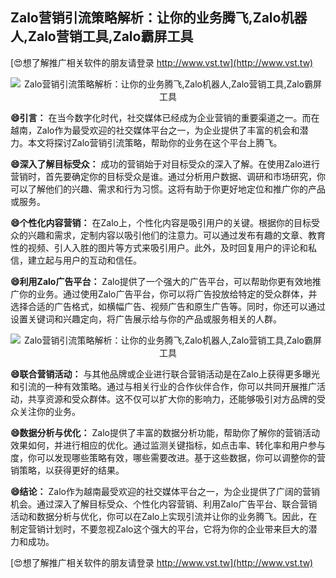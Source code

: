 ## **Zalo营销引流策略解析：让你的业务腾飞,Zalo机器人,Zalo营销工具,Zalo霸屏工具**

[😍想了解推广相关软件的朋友请登录 http://www.vst.tw](http://www.vst.tw)

 <center><img src="https://vst.tw/MP4/tuiguang/png/3.png" alt="Zalo营销引流策略解析：让你的业务腾飞,Zalo机器人,Zalo营销工具,Zalo霸屏工具"></center>

**😄引言：**
在当今数字化时代，社交媒体已经成为企业营销的重要渠道之一。而在越南，Zalo作为最受欢迎的社交媒体平台之一，为企业提供了丰富的机会和潜力。本文将探讨Zalo营销引流策略，帮助你的业务在这个平台上腾飞。

**😄深入了解目标受众：**
成功的营销始于对目标受众的深入了解。在使用Zalo进行营销时，首先要确定你的目标受众是谁。通过分析用户数据、调研和市场研究，你可以了解他们的兴趣、需求和行为习惯。这将有助于你更好地定位和推广你的产品或服务。

**😄个性化内容营销：**
在Zalo上，个性化内容是吸引用户的关键。根据你的目标受众的兴趣和需求，定制内容以吸引他们的注意力。可以通过发布有趣的文章、教育性的视频、引人入胜的图片等方式来吸引用户。此外，及时回复用户的评论和私信，建立起与用户的互动和信任。

**😄利用Zalo广告平台：**
Zalo提供了一个强大的广告平台，可以帮助你更有效地推广你的业务。通过使用Zalo广告平台，你可以将广告投放给特定的受众群体，并选择合适的广告格式，如横幅广告、视频广告和原生广告等。同时，你还可以通过设置关键词和兴趣定向，将广告展示给与你的产品或服务相关的人群。

 <center><img src="https://vst.tw/MP4/tuiguang/png/3.png" alt="Zalo营销引流策略解析：让你的业务腾飞,Zalo机器人,Zalo营销工具,Zalo霸屏工具"></center>

**😄联合营销活动：**
与其他品牌或企业进行联合营销活动是在Zalo上获得更多曝光和引流的一种有效策略。通过与相关行业的合作伙伴合作，你可以共同开展推广活动，共享资源和受众群体。这不仅可以扩大你的影响力，还能够吸引对方品牌的受众关注你的业务。

**😄数据分析与优化：**
Zalo提供了丰富的数据分析功能，帮助你了解你的营销活动效果如何，并进行相应的优化。通过监测关键指标，如点击率、转化率和用户参与度，你可以发现哪些策略有效，哪些需要改进。基于这些数据，你可以调整你的营销策略，以获得更好的结果。

**😄结论：**
Zalo作为越南最受欢迎的社交媒体平台之一，为企业提供了广阔的营销机会。通过深入了解目标受众、个性化内容营销、利用Zalo广告平台、联合营销活动和数据分析与优化，你可以在Zalo上实现引流并让你的业务腾飞。因此，在制定营销计划时，不要忽视Zalo这个强大的平台，它将为你的企业带来巨大的潜力和成功。

[😍想了解推广相关软件的朋友请登录 http://www.vst.tw](http://www.vst.tw)



